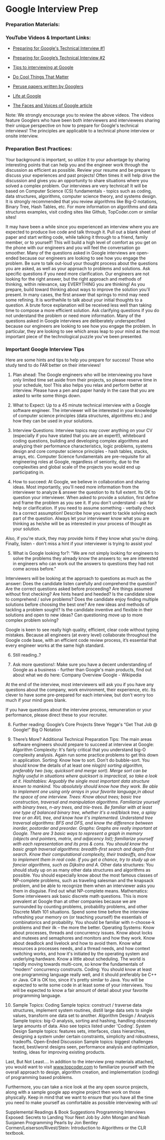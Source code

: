 # Google Interview Prep

### Preparation Materials:

### YouTube Videos & Important Links:

- [Preparing for Google's Technical Interview #1](https://www.youtube.com/watch?v=qc1owf2-220&feature=youtu.be)

- [Preparing for Google’s Technical Interview #2](https://www.youtube.com/watch?v=oWbUtlUhwa8&feature=youtu.be)

- [Tips to interviewing at Google](https://www.youtube.com/watch?v=w887NIa_V9w)

- [Do Cool Things That Matter](https://careers.google.com/)

- [Peruse papers written by Googlers](https://research.google.com/pubs/papers.html)

- [Life at Google](https://www.youtube.com/lifeatgoogle)

- [The Faces and Voices of Google article](https://www.fastcompany.com/703050/google-2)

Note: We strongly encourage you to review the above videos.  The videos feature Googlers who have been both interviewers and interviewees sharing their unique perspective on how to prepare for Google's technical interviews!  The principles are applicable to a technical phone interview or onsite interview.

### Preparation Best Practices:

Your background is important, so utilize it to your advantage by sharing interesting points that can help you and the engineer work through the discussion as efficient as possible.
Review your resume and be prepare to discuss your experiences and past projects!  Often times it will help drive the discussion and gives you an opportunity to share situations where you solved a complex problem.
Our interviews are very technical!  It will be based on Computer Science (CS) fundamentals - topics such as coding, data structures, algorithms, computer science theory, and systems design. It is strongly recommended that you review algorithms like Big-O notations, Binary Tree, Hash Tables, etc.  For more information on algorithms and data structures examples, visit coding sites like Github, TopCoder.com or similar sites!

It may have been a while since you experienced an interview where you are expected to produce live code and talk through it.  Pull out a blank sheet of paper and start writing code, while talking it through to a friend, family member, or to yourself! This will build a high level of comfort as you get on the phone with our engineers and you will feel the conversation go smoother.
Many of the questions asked in Google interviews are open-ended because our engineers are looking to see how you engage the problem. Be sure to talk out-loud your thought process about the questions you are asked, as well as your approach to problems and solutions. Ask specific questions if you need more clarification. Our engineers are not looking for the right answer, but the right approach and methods of thinking, within relevance, say EVERYTHING you are thinking!
As you prepare, build toward thinking about ways to improve the solution you'll present. In many cases, the first answer that springs to mind may need some refining. It is worthwhile to talk about your initial thoughts to a question. A brute force explanation will be received less well than taking time to compose a more efficient solution. Ask clarifying questions if you do not understand the problem or need more information. Many of the questions asked in Google interviews are deliberately underspecified because our engineers are looking to see how you engage the problem. In particular, they are looking to see which areas leap to your mind as the most important piece of the technological puzzle you've been presented.

### Important Google Interview Tips
Here are some hints and tips to help you prepare for success! Those who study tend to do FAR better on their interviews!

1) Plan ahead:
The Google engineers who will be interviewing you have only limited time set aside from their projects, so please reserve time in your schedule, too! This also helps you relax and perform better at interview. Please have a pen and paper handy in the case that you are asked to write some things down.

2) What to Expect:
Up to a 45 minute technical interview with a Google software engineer. The interviewer will be interested in your knowledge of computer science principles (data structures, algorithms etc.) and how they can be used in your solutions.

3) Interview Questions:
Interview topics may cover anything on your CV (especially if you have stated that you are an expert!), whiteboard coding questions, building and developing complex algorithms and analyzing their performance characteristics, logic problems, systems design and core computer science principles - hash tables, stacks, arrays, etc. Computer Science fundamentals are pre-requisite for all engineering roles at Google, regardless of seniority, due to the complexities and global scale of the projects you would end up participating in.

4) How to succeed:
At Google, we believe in collaboration and sharing ideas. Most importantly, you'll need more information from the interviewer to analyze & answer the question to its full extent.
Its OK to question your interviewer.
When asked to provide a solution, first define and frame the problem as you see it.
If you don't understand - ask for help or clarification.
If you need to assume something - verbally check its a correct assumption!
Describe how you want to tackle solving each part of the question.
Always let your interviewer know what you are thinking as he/she will be as interested in your process of thought as your solution.

Also, if you're stuck, they may provide hints if they know what you're doing.
Finally, listen - don't miss a hint if your interviewer is trying to assist you!

5) What is Google looking for?:
"We are not simply looking for engineers to solve the problems they already know the answers to; we are interested in engineers who can work out the answers to questions they had not come across before."

Interviewers will be looking at the approach to questions as much as the answer:
Does the candidate listen carefully and comprehend the question?
Are the correct questions asked before proceeding?
Are things assumed without first checking?
Are hints heard and heeded?
Is the candidate slow to comprehend / solve problems? 
Does the candidate enjoy finding multiple solutions before choosing the best one?
Are new ideas and methods of tackling a problem sought?
Is the candidate inventive and flexible in their solutions and open to new ideas?
Can questioning move up to more complex problem solving?

Google is keen to see really high quality, efficient, clear code without typing mistakes. Because all engineers (at every level) collaborate throughout the Google code base, with an efficient code review process, it’s essential that every engineer works at the same high standard.

6) Still reading..?

7) Ask more questions!:
Make sure you have a decent understanding of Google as a business - further than Google's main products, find out about what we do here:
Company Overview
Google - Wikipedia

At the end of the interview, most interviewers will ask you if you have any questions about the company, work environment, their experience, etc. Its clever to have some pre-prepared for each interview, but don't worry too much if your mind goes blank.

If you have questions about the interview process, remuneration or your performance, please direct these to your recruiter.

8) Further reading:
Google’s Core Projects 
Steve Yegge's “Get That Job @ Google!”
Big O Notation

9) There’s More? Additional Technical Preparation Tips:
The main areas software engineers should prepare to succeed at interview at Google:
Algorithm Complexity: It's fairly critical that you understand big-O complexity analysis. Again run some practice problems to get this down in application.
Sorting: Know how to sort. Don't do bubble-sort. You should know the details of at least one n*log(n) sorting algorithm, preferably two (say, quicksort and merge sort). Merge sort can be highly useful in situations where quicksort is impractical, so take a look at it.
Hashtables: Arguably the single most important data structure known to mankind. You absolutely should know how they work. Be able to implement one using only arrays in your favorite language,in about the space of one interview.
Trees: Know about trees; basic tree construction, traversal and manipulation algorithms. Familiarize yourself with binary trees, n-ary trees, and trie-trees. Be familiar with at least one type of balanced binary tree, whether it's a red/black tree, a splay tree or an AVL tree, and know how it's implemented. Understand tree traversal algorithms: BFS and DFS, and know the difference between inorder, postorder and preorder.
Graphs: Graphs are really important at Google. There are 3 basic ways to represent a graph in memory (objects and pointers, matrix, and adjacency list); familiarize yourself with each representation and its pros & cons. You should know the basic graph traversal algorithms: breadth-first search and depth-first search. Know their computational complexity, their tradeoffs, and how to implement them in real code.  If you get a chance, try to study up on fancier algorithms, such as Dijkstra and A*.
Other data structures: You should study up on as many other data structures and algorithms as possible. You should especially know about the most famous classes of NP-complete problems, such as traveling salesman and the knapsack problem, and be able to recognize them when an interviewer asks you them in disguise. Find out what NP-complete means.
Mathematics: Some interviewers ask basic discrete math questions. This is more prevalent at Google than at other companies because we are surrounded by counting problems, probability problems, and other Discrete Math 101 situations. Spend some time before the interview refreshing your memory on (or teaching yourself) the essentials of combinatorics and probability. You should be familiar with n-choose-k problems and their ilk – the more the better.
Operating Systems: Know about processes, threads and concurrency issues. Know about locks and mutexes and semaphores and monitors and how they work. Know about deadlock and livelock and how to avoid them. Know what resources a processes needs, and a thread needs, and how context switching works, and how it's initiated by the operating system and underlying hardware. Know a little about scheduling. The world is rapidly moving towards multi-core, so know the fundamentals of "modern" concurrency constructs.
Coding: You should know at least one programming language really well, and it should preferably be C++ or Java. C# is OK too, since it's pretty similar to Java. You will be expected to write some code in at least some of your interviews. You will be expected to know a fair amount of detail about your favorite programming language.

10) Sample Topics:
Coding 
Sample topics: construct / traverse data structures, implement system routines, distill large data sets to single values, transform one data set to another.
Algorithm Design / Analysis
Sample topics: big-O analysis, sorting and hashing, handling obscenely large amounts of data. Also see topics listed under 'Coding'.
System Design
Sample topics: features sets, interfaces, class hierarchies, designing a system under certain constraints, simplicity and robustness, tradeoffs.
Open-Ended Discussion
Sample topics: biggest challenges faced, best/worst designs seen, performance analysis and optimization, testing, ideas for improving existing products.

Last, But Not Least....
In addition to the interview prep materials attached, you would want to visit www.topcoder.com to familiarize yourself with the overall approach to design, algorithm creation, and implementation (coding) of programming based problems. 

Furthermore, you can take a nice look at the any open source projects, along with a sample google app engine project then work on those physically. Keep in mind that we want to ensure that you have all the time you need to make yourself as comfortable as possible interviewing with us! 

Supplemental Readings & Book Suggestions
Programming Interviews Exposed: Secrets to Landing Your Next Job by John Mongan and Noah Suojanen
Programming Pearls by Jon Bentley
Cormen/Leiserson/Rivest/Stein: Introduction to Algorithms or the CLR textbook.

